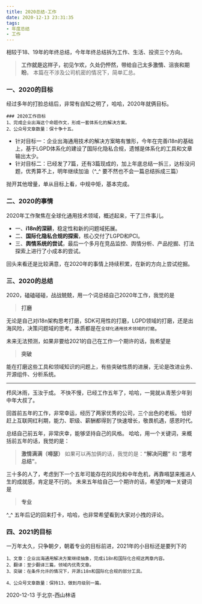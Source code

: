 ```yaml
---
title: 2020总结-工作 
date: 2020-12-13 23:31:35
tags: 
- 年度总结
- 工作
---
```


相较于18、19年的年终总结，今年年终总结拆为工作、生活、投资三个方向。 
> **工作就是这样子，初见乍欢，久处仍怦然，带给自己太多激情、沮丧和期盼**。
> 本篇在不涉及公司机密的情况下，简单汇总。


### 一、2020的目标
经过多年的打脸总结后，非常有自知之明了，哈哈，2020年就俩目标。
```
### 2020工作目标
1、完成企业出海这个命题作文，形成一套体系化的解决方案。
2、公众号文章数量：保十争十五。
```
- 针对目标一：企业出海通用技术的解决方案略有雏形，今年在完善i18n的基础上，基于LGPD体系化的建设了国际化隐私合规，遗憾是体系化的工具和文章输出太少。
- 针对目标二：已经发了7篇，还有3篇现成的，加上年底总结一拆三，达标没问题，优秀算不上，明年继续加油（^_^ 要不然也不会一篇总结拆成三篇）

抛开其他增量，单从目标上看，中规中矩，基本完成。


### 二、2020的事情

2020年工作聚焦在全球化通用技术领域，概述起来，干了三件事儿。
- 一、**i18n的深耕**，稳定性和新的问题域拓展。
- 二、**国际化隐私合规的探索**，核心交付了LGPD和PCI。
- 三、**舆情系统的尝试**，最后一个多月在竞品监控、舆情分析、产品挖掘、打法探索上进行了小成本的尝试。

回头来看还是比较满意，在2020年的事情上持续积累，在新的方向上尝试挖掘。

### 三、2020的总结
2020，磕磕碰碰，战战兢兢，用一个词总结自己2020年工作，我觉的是
> **打磨**

无论是自己对i18n架构思考打磨，SDK可用性的打磨，LGPD领域的打磨，还是出海风险，决策问题域的思考。本质都是在`全球化通用技术领域的打磨`。


未来无法预测，如果非要给2021的自己在工作一个期许的话，我希望是
> **突破**

能在打磨这些工具和领域知识的问题上，有些突破性质的进展，无论是改进业务、开源组件、分析系统。

* * *

栉风沐雨，玉汝于成。
不快不慢，已经工作五年了，哈哈，一晃就从青葱少年到中年大叔了。

回首前五年的工作，非常幸运，经历了两家优秀的公司，三个出色的老板。
恰好赶上互联网红利期，能力、职级、薪酬都得到了快速增长，敬畏机遇，感恩时代。


总结自己前五年，非常庆幸，能够坚持自己的风格。
哈哈，用一个关键词，来概括前五年的话，我觉的是：
> **激情满满（嘚瑟）**
> 如果可以再加俩的话，我觉的是：**“解决问题”** 和 **“思考总结”**。

三十多的人了，考虑到下一个五年可能存在的风险和中年危机，再靠嘚瑟来推进人生的成就感，肯定是不行的。
未来五年给自己一个期许的话，希望的唯一关键词是
> **专业**

^_^ 五年后记的回来打卡，哈哈，也非常希望看到大家对小拽的评论。



### 四、2021的目标
一万年太久，只争朝夕，朝着专业的目标前进，2021年的小目标还是要列下的

```
1、文章：企业出海通用解决方案继续抽象，完成i18n和国际化合规这两章内容。
2、翻译：至少翻译三篇，领域内优秀文章。
3、突破：在条件允许的情况下，开源i18n和国际化合规的部分工具。

4、公众号文章数量：保持13，做到月级别一篇。
```

2020-12-13 于北京-西山林语
